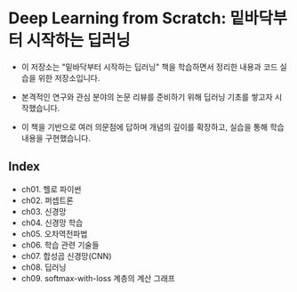 # Deep Learning from Scratch: 밑바닥부터 시작하는 딥러닝

* 이 저장소는 "밑바닥부터 시작하는 딥러닝" 책을 학습하면서 정리한 내용과 코드 실습을 위한 저장소입니다.

* 본격적인 연구와 관심 분야의 논문 리뷰를 준비하기 위해 딥러닝 기초를 쌓고자 시작했습니다.

* 이 책을 기반으로 여러 의문점에 답하며 개념의 깊이를 확장하고, 실습을 통해 학습 내용을 구현했습니다.

## Index

- ch01. 헬로 파이썬
- ch02. 퍼셉트론
- ch03. 신경망
- ch04. 신경망 학습
- ch05. 오차역전파법
- ch06. 학습 관련 기술들
- ch07. 합성곱 신경망(CNN)
- ch08. 딥러닝
- ch09. softmax-with-loss 계층의 계산 그래프
